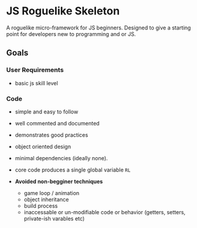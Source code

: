 # JS Roguelike Skeleton

A roguelike micro-framework for JS beginners. Designed to give a starting point for developers new to programming and or JS.

## Goals

### User Requirements

- basic js skill level

### Code

- simple and easy to follow
- well commented and documented
- demonstrates good practices
- object oriented design
- minimal dependencies (ideally none).
- core code produces a single global variable `RL`

- **Avoided non-begginer techniques**
    - game loop / animation
    - object inheritance
    - build process
    - inaccessable or un-modifiable code or behavior (getters, setters, private-ish varables etc)
